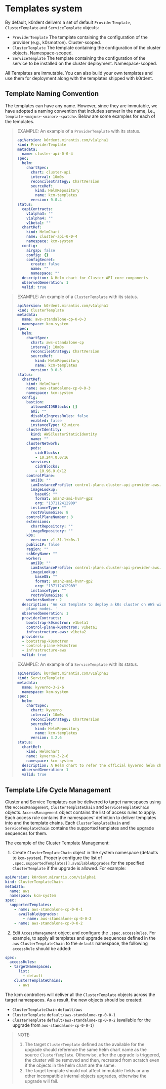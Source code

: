 # Templates system

By default, k0rdent delivers a set of default `ProviderTemplate`, `ClusterTemplate` and `ServiceTemplate` objects:

* `ProviderTemplate`
   The template containing the configuration of the provider (e.g., k0smotron). Cluster-scoped.
* `ClusterTemplate`
   The template containing the configuration of the cluster objects. Namespace-scoped.
* `ServiceTemplate`
   The template containing the configuration of the service to be installed on the cluster deployment. Namespace-scoped.

All Templates are immutable. You can also build your own templates and use them for deployment along with the
templates shipped with k0rdent.

## Template Naming Convention

The templates can have any name. However, since they are immutable, we have adopted a naming convention that includes semver in the name, i.e., `template-<major>-<minor>-<patch>`. Below are some examples for each of the templates.

> EXAMPLE: An example of a `ProviderTemplate` with its status.
> ```yaml
> apiVersion: k0rdent.mirantis.com/v1alpha1
> kind: ProviderTemplate
> metadata:
>   name: cluster-api-0-0-4
> spec:
>   helm:
>     chartSpec:
>       chart: cluster-api
>       interval: 10m0s
>       reconcileStrategy: ChartVersion
>       sourceRef:
>         kind: HelmRepository
>         name: kcm-templates
>       version: 0.0.4
> status:
>   capiContracts:
>     v1alpha3: ""
>     v1alpha4: ""
>     v1beta1: ""
>   chartRef:
>     kind: HelmChart
>     name: cluster-api-0-0-4
>     namespace: kcm-system
>   config:
>     airgap: false
>     config: {}
>     configSecret:
>       create: false
>       name: ""
>       namespace: ""
>   description: A Helm chart for Cluster API core components
>   observedGeneration: 1
>   valid: true
> ```

> EXAMPLE: An example of a `ClusterTemplate` with its status.
> ```yaml
> apiVersion: k0rdent.mirantis.com/v1alpha1
> kind: ClusterTemplate
> metadata:
>   name: aws-standalone-cp-0-0-3
>   namespace: kcm-system
> spec:
>   helm:
>     chartSpec:
>       chart: aws-standalone-cp
>       interval: 10m0s
>       reconcileStrategy: ChartVersion
>       sourceRef:
>         kind: HelmRepository
>         name: kcm-templates
>       version: 0.0.3
> status:
>   chartRef:
>     kind: HelmChart
>     name: aws-standalone-cp-0-0-3
>     namespace: kcm-system
>   config:
>     bastion:
>       allowedCIDRBlocks: []
>       ami: ""
>       disableIngressRules: false
>       enabled: false
>       instanceType: t2.micro
>     clusterIdentity:
>       kind: AWSClusterStaticIdentity
>       name: ""
>     clusterNetwork:
>       pods:
>         cidrBlocks:
>         - 10.244.0.0/16
>       services:
>         cidrBlocks:
>         - 10.96.0.0/12
>     controlPlane:
>       amiID: ""
>       iamInstanceProfile: control-plane.cluster-api-provider-aws.sigs.k8s.io
>       imageLookup:
>         baseOS: ""
>         format: amzn2-ami-hvm*-gp2
>         org: "137112412989"
>       instanceType: ""
>       rootVolumeSize: 8
>     controlPlaneNumber: 3
>     extensions:
>       chartRepository: ""
>       imageRepository: ""
>     k0s:
>       version: v1.31.1+k0s.1
>     publicIP: false
>     region: ""
>     sshKeyName: ""
>     worker:
>       amiID: ""
>       iamInstanceProfile: control-plane.cluster-api-provider-aws.sigs.k8s.io
>       imageLookup:
>         baseOS: ""
>         format: amzn2-ami-hvm*-gp2
>         org: "137112412989"
>       instanceType: ""
>       rootVolumeSize: 8
>     workersNumber: 2
>   description: 'An kcm template to deploy a k0s cluster on AWS with bootstrapped control
>     plane nodes. '
>   observedGeneration: 1
>   providerContracts:
>     bootstrap-k0smotron: v1beta1
>     control-plane-k0smotron: v1beta1
>     infrastructure-aws: v1beta2
>   providers:
>   - bootstrap-k0smotron
>   - control-plane-k0smotron
>   - infrastructure-aws
>   valid: true
> ```

> EXAMPLE: An example of a `ServiceTemplate` with its status.
> ```yaml
> apiVersion: k0rdent.mirantis.com/v1alpha1
> kind: ServiceTemplate
> metadata:
>   name: kyverno-3-2-6
>   namespace: kcm-system
> spec:
>   helm:
>     chartSpec:
>       chart: kyverno
>       interval: 10m0s
>       reconcileStrategy: ChartVersion
>       sourceRef:
>         kind: HelmRepository
>         name: kcm-templates
>       version: 3.2.6
> status:
>   chartRef:
>     kind: HelmChart
>     name: kyverno-3-2-6
>     namespace: kcm-system
>   description: A Helm chart to refer the official kyverno helm chart
>   observedGeneration: 1
>   valid: true
> ```

## Template Life Cycle Management

Cluster and Service Templates can be delivered to target namespaces using the `AccessManagement`,
`ClusterTemplateChain` and `ServiceTemplateChain` objects. `AccessManagement` object contains the list of
access rules to apply. Each access rule contains the namespaces' definition to deliver templates into and
the template chains. Each `ClusterTemplateChain` and `ServiceTemplateChain` contains the supported templates
and the upgrade sequences for them.

The example of the Cluster Template Management:

1. Create `ClusterTemplateChain` object in the system namespace (defaults to `kcm-system`). Properly configure
   the list of `.spec.supportedTemplates[].availableUpgrades` for the specified `ClusterTemplate` if the upgrade is allowed. For example:

```yaml
apiVersion: k0rdent.mirantis.com/v1alpha1
kind: ClusterTemplateChain
metadata:
  name: aws
  namespace: kcm-system
spec:
  supportedTemplates:
    - name: aws-standalone-cp-0-0-1
      availableUpgrades:
        - name: aws-standalone-cp-0-0-2
    - name: aws-standalone-cp-0-0-2
```

2. Edit `AccessManagement` object and configure the `.spec.accessRules`.
   For example, to apply all templates and upgrade sequences defined in the `aws` `ClusterTemplateChain` to the
   `default` namespace, the following `accessRule` should be added:

```yaml
spec:
  accessRules:
  - targetNamespaces:
      list:
        - default
    clusterTemplateChains:
      - aws
```

The kcm controllers will deliver all the `ClusterTemplate` objects across the target namespaces.
As a result, the new objects should be created:

* `ClusterTemplateChain` `default/aws`
* `ClusterTemplate` `default/aws-standalone-cp-0-0-1`
* `ClusterTemplate` `default/aws-standalone-cp-0-0-2` (available for the upgrade from `aws-standalone-cp-0-0-1`)

> NOTE:
>
> 1. The target `ClusterTemplate` defined as the available for the upgrade should reference the same helm chart name
> as the source `ClusterTemplate`. Otherwise, after the upgrade is triggered, the cluster will be removed and then,
> recreated from scratch even if the objects in the helm chart are the same.
> 2. The target template should not affect immutable fields or any other incompatible internal objects upgrades,
> otherwise the upgrade will fail.

